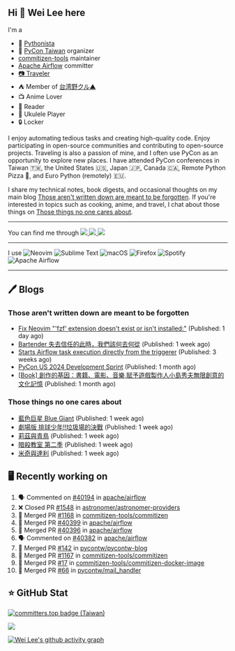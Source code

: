 ## Hi 👋 Wei Lee here

I'm a

* 🐍 [Pythonista](https://pycon-note.wei-lee.me/)
* 🐍 [PyCon Taiwan](https://tw.pycon.org/) organizer
* [commitizen-tools](https://github.com/commitizen-tools) maintainer
* [Apache Airflow](https://github.com/apache/airflow/) committer
* [📷 Traveler](https://travlog.wei-lee.me/)
* ⛺ Member of [台湾野クル▲](https://twitter.com/Taiwannokuru)
* 📺 Anime Lover
* 📖 Reader
* 🎵 Ukulele Player
* 🔒 Locker

I enjoy automating tedious tasks and creating high-quality code. Enjoy participating in open-source communities and contributing to open-source projects. Traveling is also a passion of mine, and I often use PyCon as an opportunity to explore new places. I have attended PyCon conferences in Taiwan 🇹🇼, the United States 🇺🇸, Japan 🇯🇵, Canada 🇨🇦, Remote Python Pizza 🍕, and Euro Python (remotely) 🇪🇺.

I share my technical notes, book digests, and occasional thoughts on my main blog [Those aren't written down are meant to be forgotten](https://blog.wei-lee.me/). If you're interested in topics such as cooking, anime, and travel, I chat about those things on [Those things no one cares about](https://travlog.wei-lee.me/).


---

<p align="left">
You can find me through
  <a href="https://in.linkedin.com/in/clleew" target="blank">
    <img src="https://img.shields.io/badge/LinkedIn-0077B5?style=for-the-badge&logo=linkedin&logoColor=white" />
  </a>
  <a href="https://twitter.com/clleew" target="blank">
    <img src="https://img.shields.io/badge/Twitter-1DA1F2?style=for-the-badge&logo=twitter&logoColor=white" />
  </a>
  <a href="https://github.com/Lee-W/" target="blank">
    <img src="https://img.shields.io/badge/GitHub-100000?style=for-the-badge&logo=github&logoColor=white" />
  </a>
</p>

---

I use ![Neovim](https://img.shields.io/badge/NeoVim-%2357A143.svg?&style=for-the-badge&logo=neovim&logoColor=white) ![Sublime Text](https://img.shields.io/badge/sublime_text-%23575757.svg?style=for-the-badge&logo=sublime-text&logoColor=important) ![macOS](https://img.shields.io/badge/mac%20os-000000?style=for-the-badge&logo=macos&logoColor=F0F0F0) ![Firefox](https://img.shields.io/badge/Firefox-FF7139?style=for-the-badge&logo=Firefox-Browser&logoColor=white) ![Spotify](https://img.shields.io/badge/Spotify-1ED760?style=for-the-badge&logo=spotify&logoColor=white) ![Apache Airflow](https://img.shields.io/badge/Apache%20Airflow-017CEE?style=for-the-badge&logo=Apache%20Airflow&logoColor=white)

---


## 🖊️ Blogs

### Those aren't written down are meant to be forgotten

* [Fix Neovim &#34;&#39;fzf&#39; extension doesn&#39;t exist or isn&#39;t installed:&#34;](https://blog.wei-lee.me/posts/tech/2024/06/neo-vim-fzf-not-loaded) (Published: 1 day ago)
* [Bartender 失去信任的此時，我們該何去何從](https://blog.wei-lee.me/posts/tech/2024/06/where-should-we-go-if-bartender-is-no-longer-considered-safe) (Published: 1 week ago)
* [Starts Airflow task execution directly from the triggerer](https://blog.wei-lee.me/posts/tech/2024/06/starts-execution-directly-from-triggerer-without-going-to-worker) (Published: 3 weeks ago)
* [PyCon US 2024 Development Sprint](https://blog.wei-lee.me/posts/tech/2024/05/pycon-us-2024-development-sprint) (Published: 1 month ago)
* [[Book] 創作的基因：書籍、電影、音樂,賦予遊戲製作人小島秀夫無限創意的文化記憶](https://blog.wei-lee.me/posts/book/2024/05/creative-gene) (Published: 1 month ago)

### Those things no one cares about
 
 * [藍色巨星 Blue Giant](https://travlog.wei-lee.me/posts/review/2024/06/blue-giant) (Published: 1 week ago)
 * [劇場版 排球少年!!垃圾場的決戰](https://travlog.wei-lee.me/posts/review/2024/06/haikyu-the-movie-decisive-battle-at-the-garbage-dump) (Published: 1 week ago)
 * [莉茲與青鳥](https://travlog.wei-lee.me/posts/review/2024/06/liz-and-the-blue-bird) (Published: 1 week ago)
 * [暗殺教室 第二季](https://travlog.wei-lee.me/posts/review/2024/06/assassination-classroom-s2) (Published: 1 week ago)
 * [米奇與達利](https://travlog.wei-lee.me/posts/review/2024/06/migi-and-dali) (Published: 1 week ago)

## 🖥️ Recently working on

1. 🗣 Commented on [#40194](https://github.com/apache/airflow/pull/40194#issuecomment-2188354474) in [apache/airflow](https://github.com/apache/airflow)
2. ❌ Closed PR [#1548](https://github.com/astronomer/astronomer-providers/pull/1548) in [astronomer/astronomer-providers](https://github.com/astronomer/astronomer-providers)
3. 🎉 Merged PR [#1168](https://github.com/commitizen-tools/commitizen/pull/1168) in [commitizen-tools/commitizen](https://github.com/commitizen-tools/commitizen)
4. 🎉 Merged PR [#40399](https://github.com/apache/airflow/pull/40399) in [apache/airflow](https://github.com/apache/airflow)
5. 🎉 Merged PR [#40396](https://github.com/apache/airflow/pull/40396) in [apache/airflow](https://github.com/apache/airflow)
6. 🗣 Commented on [#40382](https://github.com/apache/airflow/issues/40382#issuecomment-2186078717) in [apache/airflow](https://github.com/apache/airflow)
7. 🎉 Merged PR [#142](https://github.com/pycontw/pycontw-blog/pull/142) in [pycontw/pycontw-blog](https://github.com/pycontw/pycontw-blog)
8. 🎉 Merged PR [#1167](https://github.com/commitizen-tools/commitizen/pull/1167) in [commitizen-tools/commitizen](https://github.com/commitizen-tools/commitizen)
9. 🎉 Merged PR [#17](https://github.com/commitizen-tools/commitizen-docker-image/pull/17) in [commitizen-tools/commitizen-docker-image](https://github.com/commitizen-tools/commitizen-docker-image)
10. 🎉 Merged PR [#66](https://github.com/pycontw/mail_handler/pull/66) in [pycontw/mail_handler](https://github.com/pycontw/mail_handler)


## ⭐ GitHub Stat

[![committers.top badge (Taiwan)](https://user-badge.committers.top/taiwan_public/Lee-W.svg)](https://user-badge.committers.top/taiwan_public/Lee-W)

[![](https://github-readme-stats.vercel.app/api?username=Lee-W&show_icons=true&hide_title=true&cache_seconds=86400)](https://github.com/anuraghazra/github-readme-stats)

[![Wei Lee's github activity graph](https://github-readme-activity-graph.vercel.app/graph?username=Lee-W&theme=dracula)](https://github.com/ashutosh00710/github-readme-activity-graph)
